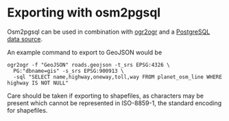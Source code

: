 # Exporting with osm2pgsql #

Osm2pgsql can be used in combination with [ogr2ogr](http://www.gdal.org/ogr2ogr.html) and a [PostgreSQL data source](http://www.gdal.org/drv_pg.html).

An example command to export to GeoJSON would be

    ogr2ogr -f "GeoJSON" roads.geojson -t_srs EPSG:4326 \
      PG:"dbname=gis" -s_srs EPSG:900913 \
      -sql "SELECT name,highway,oneway,toll,way FROM planet_osm_line WHERE highway IS NOT NULL"

Care should be taken if exporting to shapefiles, as characters may be present
which cannot be represented in ISO-8859-1, the standard encoding for shapefiles.
